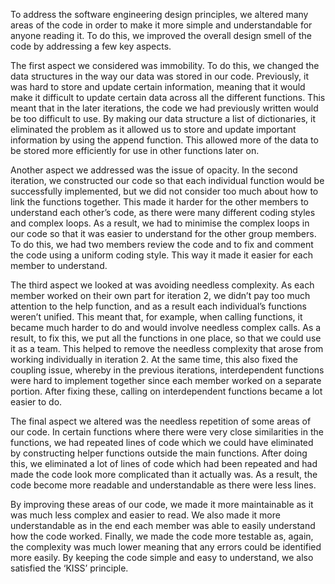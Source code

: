 To address the software engineering design principles, we altered many areas of the code in order to make it more simple and understandable for anyone reading it. To do this, we improved the overall design smell of the code by addressing a few key aspects. 

The first aspect we considered was immobility. To do this, we changed the data structures in the way our data was stored in our code. Previously, it was hard to store and update certain information, meaning that it would make it difficult to update certain data across all the different functions. This meant that in the later iterations, the code we had previously written would be too difficult to use. By making our data structure a list of dictionaries, it eliminated the problem as it allowed us to store and update important information by using the append function. This allowed more of the data to be stored more efficiently for use in other functions later on. 

Another aspect we addressed was the issue of opacity. In the second iteration, we constructed our code so that each individual function would be successfully implemented, but we did not consider too much about how to link the functions together. This made it harder for the other members to understand each other’s code, as there were many different coding styles and complex loops. As a result, we had to minimise the complex loops in our code so that it was easier to understand for the other group members. To do this, we had two members review the code and to fix and comment the code using a uniform coding style. This way it made it easier for each member to understand. 

The third aspect we looked at was avoiding needless complexity. As each member worked on their own part for iteration 2, we didn’t pay too much attention to the help function, and as a result each individual’s functions weren’t unified. This meant that, for example, when calling functions, it became much harder to do and would involve needless complex calls. As a result, to fix this, we put all the functions in one place, so that we could use it as a team. This helped to remove the needless complexity that arose from working individually in iteration 2. At the same time, this also fixed the coupling issue, whereby in the previous iterations, interdependent functions were hard to implement together since each member worked on a separate portion. After fixing these, calling on interdependent functions became a lot easier to do. 

The final aspect we altered was the needless repetition of some areas of our code. In certain functions where there were very close similarities in the functions, we had repeated lines of code which we could have eliminated by constructing helper functions outside the main functions. After doing this, we eliminated a lot of lines of code which had been repeated and had made the code look more complicated than it actually was. As a result, the code become more readable and understandable as there were less lines. 

By improving these areas of our code, we made it more maintainable as it was much less complex and easier to read. We also made it more understandable as in the end each member was able to easily understand how the code worked. Finally, we made the code more testable as, again, the complexity was much lower meaning that any errors could be identified more easily. By keeping the code simple and easy to understand, we also satisfied the ‘KISS’ principle.
